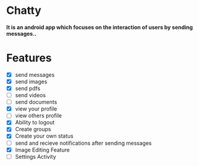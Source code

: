 # Chatty


**It is an android app which focuses on the interaction of users by sending messages..**


# Features

- [x] send messages
- [x] send images
- [x] send pdfs
- [ ] send videos
- [ ] send documents
- [x] view your profile
- [ ] view others profile
- [x] Ability to logout
- [x] Create groups
- [x] Create your own status
- [ ] send and recieve notifications after sending messages
- [x] Image Editing Feature
- [ ] Settings Activity
